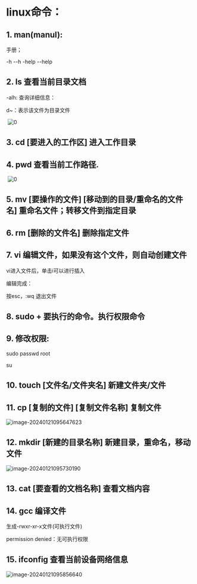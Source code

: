 # linux命令：

## 1. man(manul):

手册；

-h --h -help --help

## 2. ls 查看当前目录文档

-alh: 查询详细信息：

d~：表示该文件为目录文件

​    ![0](D:\mly_WorkPlace\files\typora_files\0120\assets\0120_pic1.png)

## 3. cd [要进入的工作区] 进入工作目录

## 4. pwd 查看当前工作路径.

​    ![0](D:\mly_WorkPlace\files\typora_files\0120\assets\0120_pic2.png)

## 5. mv [要操作的文件] [移动到的目录/重命名的文件名] 重命名文件；转移文件到指定目录

## 6. rm [删除的文件名] 删除指定文件

## 7. vi 编辑文件，如果没有这个文件，则自动创建文件

vi进入文件后，单击i可以进行插入

编辑完成：

按esc，:wq 退出文件

## 8. sudo + 要执行的命令。执行权限命令

## 9. 修改权限:

sudo passwd root

su

## 10. touch [文件名/文件夹名] 新建文件夹/文件

## 11. cp [复制的文件] [复制文件名称] 复制文件

![image-20240121095647623](D:\mly_WorkPlace\files\typora_files\0120\assets\0120_pic3.png)

## 12. mkdir [新建的目录名称] 新建目录，重命名，移动文件

![image-20240121095730190](D:\mly_WorkPlace\files\typora_files\0120\assets\0120_pic4.png)  

## 13. cat [要查看的文档名称] 查看文档内容

## 14. gcc 编译文件

生成-rwxr-xr-x文件(可执行文件)

permission denied：无可执行权限

## 15. ifconfig 查看当前设备网络信息

![image-20240121095856640](D:\mly_WorkPlace\files\typora_files\0120\assets\0120_pic5.png)